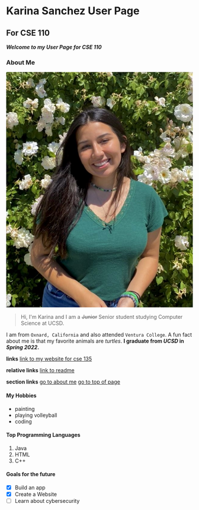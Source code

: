 
# Karina Sanchez User Page
## For CSE 110

***Welcome to my User Page for CSE 110***

### About Me
![This is an image of me](/images/me.jpeg)


> Hi, I'm Karina and I am a ~~Junior~~ Senior student studying Computer Science at UCSD.


I am from `Oxnard, California` and also attended `Ventura College`. A fun fact about me is that my favorite animals are *turtles*. **I graduate from _UCSD_ in _Spring 2022_.**

__links__
[link to my website for cse 135](https://kcs4.dev)

__relative links__
[link to readme](README.md)

__section links__
[go to about me](#about-me)
[go to top of page](#karina-sanchez-user-page)

#### My Hobbies
- painting
- playing volleyball
- coding

#### Top Programming Languages
1. Java
2. HTML
3. C++

#### Goals for the future
- [x] Build an app
- [x] Create a Website 
- [ ] Learn about cybersecurity